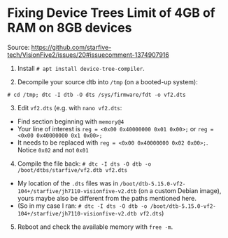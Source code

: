 # Fixing Device Trees Limit of 4GB of RAM on 8GB devices

Source: https://github.com/starfive-tech/VisionFive2/issues/20#issuecomment-1374907916

01. Install `# apt install device-tree-compiler`.

02. Decompile your source dtb into `/tmp` (on a booted-up system):
```
# cd /tmp; dtc -I dtb -O dts /sys/firmware/fdt -o vf2.dts
```

03. Edit `vf2.dts` (e.g. with `nano vf2.dts`:
- Find section beginning with `memory@4`
- Your line of interest is `reg = <0x00 0x40000000 0x01 0x00>;` or `reg = <0x00 0x40000000 0x1 0x00>;`
- It needs to be replaced with `reg = <0x00 0x40000000 0x02 0x00>;`. Notice `0x02` and not `0x01`

04. Compile the file back: `# dtc -I dts -O dtb -o /boot/dtbs/starfive/vf2.dtb vf2.dts`
- My location of the `.dts` files was in `/boot/dtb-5.15.0-vf2-104+/starfive/jh7110-visionfive-v2.dtb` (on a custom Debian image), yours maybe also be different from the paths mentioned here.
- (So in my case I ran: `# dtc -I dts -O dtb -o /boot/dtb-5.15.0-vf2-104+/starfive/jh7110-visionfive-v2.dtb vf2.dts`)

05. Reboot and check the available memory with `free -m`.
